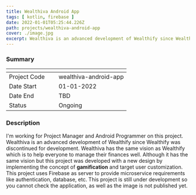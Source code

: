 ```yaml
---
title: Wealthiva Android App
tags: [ kotlin, firebase ]
date: 2022-01-01T05:25:44.226Z
path: projects/wealthiva-android-app
cover: ./image.jpg
excerpt: Wealthiva is an advanced development of Wealthify since Wealthify was discontinued for development. Wealthiva has the same vision as Wealthify which is to help everyone to manage their finances well. Although it has the same vision but this project was developed with a new design by implementing the concept of gamification and target user customization. This project uses Firebase as server to provide microservice requirements like authentication, database, etc.
---
```


### Summary
| <div style="width:120px"></div>                       |                           |
| --- | --- |
| Project Code          | wealthiva-android-app|
| Date Start            | 01-01-2022|
| Date End              | TBD|
| Status                | Ongoing|
### Description
I'm working for Project Manager and Android Programmer on this project. Wealthiva is an advanced development of Wealthify since Wealthify was discontinued for development. Wealthiva has the same vision as Wealthify which is to help everyone to manage their finances well. Although it has the same vision but this project was developed with a new design by implementing the concept of **gamification** and target user customization. This project uses Firebase as server to provide microservice requirements like authentication, database, etc. This project is still under development so you cannot check the application, as well as the image is not published yet.